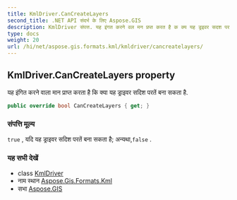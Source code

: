 ```yaml
---
title: KmlDriver.CanCreateLayers
second_title: .NET API संदर्भ के लिए Aspose.GIS
description: KmlDriver संपत्त. यह इंगत करने वल मन प्रप्त करत है क क्य यह ड्रइवर सदश परतें बन सकत है.
type: docs
weight: 20
url: /hi/net/aspose.gis.formats.kml/kmldriver/cancreatelayers/
---
```

## KmlDriver.CanCreateLayers property

यह इंगित करने वाला मान प्राप्त करता है कि क्या यह ड्राइवर सदिश परतें बना सकता है.

```csharp
public override bool CanCreateLayers { get; }
```

### संपत्ति मूल्य

`true` , यदि यह ड्राइवर सदिश परतें बना सकता है; अन्यथा,`false` .

### यह सभी देखें

* class [KmlDriver](../)
* नाम स्थान [Aspose.Gis.Formats.Kml](../../kmldriver/)
* सभा [Aspose.GIS](../../../)


